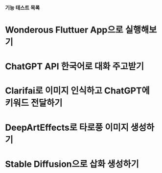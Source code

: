 ### 기능 테스트 목록

# Wonderous Fluttuer App으로 실행해보기

# ChatGPT API 한국어로 대화 주고받기

# Clarifai로 이미지 인식하고 ChatGPT에 키워드 전달하기

# DeepArtEffects로 타로풍 이미지 생성하기

# Stable Diffusion으로 삽화 생성하기
